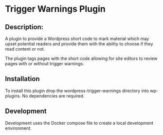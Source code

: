 # Trigger Warnings Plugin
## Description:

A plugin to provide a Wordpress short code to mark material which may upset potential readers and provide them with the ability to choose if they read content or not.

The plugin tags pages with the short code allowing for site editors to review pages with or without trigger warnings.

## Installation

To install this plugin drop the wordpress-trigger-warnings directory into wp-plugins. No dependencies are required.

## Development

Development uses the Docker compose file to create a local development environment.
